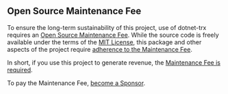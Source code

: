 ﻿<!-- include ../../readme.md#content -->

## Open Source Maintenance Fee

To ensure the long-term sustainability of this project, use of dotnet-trx requires an 
[Open Source Maintenance Fee](https://opensourcemaintenancefee.org). While the source 
code is freely available under the terms of the 
[MIT License](https://github.com/devlooped/dotnet-trx/blob/main/license.txt), 
this package and other aspects of the project require 
[adherence to the Maintenance Fee](https://github.com/devlooped/dotnet-trx/blob/main/osmfeula.txt).

In short, if you use this project to generate revenue, the [Maintenance Fee is required](https://github.com/devlooped/SmallSharp/blob/main/osmfeula.txt).

To pay the Maintenance Fee, [become a Sponsor](https://github.com/sponsors/devlooped).

<!-- include https://github.com/devlooped/sponsors/raw/main/footer.md -->
<!-- exclude -->